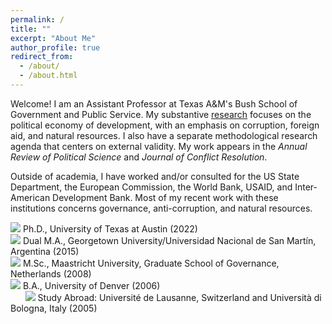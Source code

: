 ```yaml
---
permalink: /
title: ""
excerpt: "About Me"
author_profile: true
redirect_from: 
  - /about/
  - /about.html
---
```


Welcome! I am an Assistant Professor at Texas A&M's Bush School of Government and Public Service. My substantive [research](https://mikedenly.com/research/) focuses on the political economy of development, with an emphasis on corruption, foreign aid, and natural resources. I also have a separate methodological research agenda that centers on external validity. My work appears in the *Annual Review of Political Science* and *Journal of Conflict Resolution*.

Outside of academia, I have worked and/or consulted for the US State Department, the European Commission, the World Bank, USAID, and Inter-American Development Bank. Most of my recent work with these institutions concerns governance, anti-corruption, and natural resources. 

![](/images/gradhatpng.png) Ph.D., University of Texas at Austin (2022)
<br>![](/images/gradhatpng.png) Dual M.A., Georgetown University/Universidad Nacional de San Martín, Argentina (2015)
<br>![](/images/gradhatpng.png) M.Sc., Maastricht University, Graduate School of Governance, Netherlands (2008)
<br>![](/images/gradhatpng.png) B.A., University of Denver (2006) 
<br> &nbsp; &nbsp; &nbsp; ![](/images/bullet.png) Study Abroad: Université de Lausanne, Switzerland and Università di Bologna, Italy (2005)
